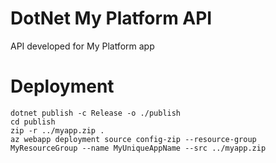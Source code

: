 # DotNet My Platform API

API developed for My Platform app

# Deployment

```
dotnet publish -c Release -o ./publish
cd publish
zip -r ../myapp.zip .
az webapp deployment source config-zip --resource-group MyResourceGroup --name MyUniqueAppName --src ../myapp.zip
```
